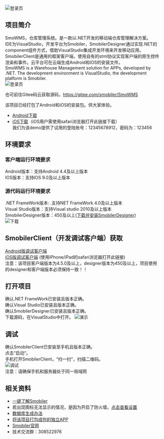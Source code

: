 ![登录页](https://github.com/comsmobiler/SmoWMS/blob/master/Resources/SmoWMSlogo.png)    

## 项目简介
SmoWMS，仓库管理系统。是一款以.NET开发的移动端仓库管理解决方案。     
IDE为VisualStudio，开发平台为Smobiler，SmobilerDesigner通过实现.NET的component组件方式，借助VisualStudio集成开发环境来开发移动应用。SmobilerClient是通用的框架客户端，使用自有的stml协议实现客户端的原生控件渲染和事件。云平台可在云端生成Android和IOS的安装文件。      
SmoWMS is a Warehouse Management solution for APPs, developed by .NET. The development environment is VisualStudio, the development platform is Smobiler.      
![登录页](https://github.com/comsmobiler/SmoWMS/blob/master/Resources/logon.gif)   

也可前往Gitee码云获取源码，https://gitee.com/smobiler/SmoWMS  

该项目已经打包了Android和iOS的安装包。供大家体验。
+ [Android下载](https://apps.smobiler.cn/App/AppDetails?AppID=110)
+ [iOS下载](https://apps.smobiler.cn/App/AppDetails?AppID=110)（iOS用户需使用safari浏览器打开此链接下载）           
我们为该demo提供了试用的登陆账号：12345678912，密码为：123456

## 环境要求

### 客户端运行环境要求
Android版本：支持Android 4.4及以上版本   
IOS版本：支持IOS 9.0及以上版本

### 源代码运行环境要求
.NET FrameWork版本: .支持NET FrameWork 4.0及以上版本   
Visual Studio版本：支持Visual studio 2010及以上版本    
SmobilerDesigner版本：450及以上([下载并安装SmobilerDesigner](https://www.smobiler.com/SmobilerDesigner.exe))     
![下载](https://github.com/comsmobiler/SmoWMS/blob/master/Resources/down.gif)

## SmobilerClient（开发调试客户端）获取
[Android版调试客户端](https://www.smobiler.com/Smobiler.apk)          
[iOS版调试客户端](https://www.smobiler.com/download.html) (使用iPhone/iPad的safari浏览器打开此链接)        
注意：该项目客户端版本为4.5.0及以上，designer版本为450及以上，项目使用的designer和客户端版本必须保持一致！！

## 打开项目
确认.NET FrameWork已安装且版本正确。   
确认Visual Studio已安装且版本正确。   
确认SmobilerDesigner已安装且版本正确。   
下载源码，在VisualStudio中打开。
![演示](https://github.com/comsmobiler/SmoWMS/blob/master/Resources/menu.gif)

## 调试
确认SmobilerClient已安装至手机且版本正确。    
点击“启动“。   
手机打开SmobilerClient，“扫一扫”，扫描二维码。    
![调试](https://github.com/comsmobiler/SmoWMS/blob/master/Resources/start.gif)    
注意：请确保手机和服务器处于同一局域网

## 相关资料
+ [一键了解Smobiler](http://www.smobiler.com/studyPC.aspx)      
+ 若出现图标无法显示的情况，是因为开启了防火墙，[点击查看设置](http://www.smobiler.com/forum.php?mod=viewthread&tid=12)
+ [数据库生成办法](https://www.smobiler.com/forum.php?mod=viewthread&tid=793&highlight=smoONE)
+ [将该项目打包成你的独立APP](https://www.smobiler.com/yunapp.aspx)
+ [Smobiler官网](http://www.smobiler.com/)
+ 技术交流群：308522976
